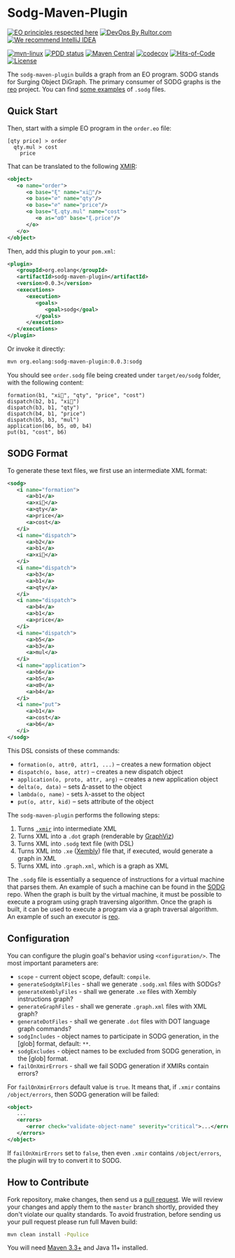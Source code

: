 # Sodg-Maven-Plugin

[![EO principles respected here](https://www.elegantobjects.org/badge.svg)](https://www.elegantobjects.org)
[![DevOps By Rultor.com](https://www.rultor.com/b/objectionary/sodg-maven-plugin)](https://www.rultor.com/p/objectionary/sodg-maven-plugin)
[![We recommend IntelliJ IDEA](https://www.elegantobjects.org/intellij-idea.svg)](https://www.jetbrains.com/idea/)

[![mvn-linux](https://github.com/objectionary/sodg-maven-plugin/actions/workflows/mvn.yml/badge.svg)](https://github.com/objectionary/sodg-maven-plugin/actions/workflows/mvn.yml)
[![PDD status](https://www.0pdd.com/svg?name=objectionary/sodg-maven-plugin)](https://www.0pdd.com/p?name=objectionary/sodg-maven-plugin)
[![Maven Central](https://img.shields.io/maven-central/v/org.eolang/sodg-maven-plugin.svg)](https://maven-badges.herokuapp.com/maven-central/org.eolang/sodg-maven-plugin)
[![codecov](https://codecov.io/gh/objectionary/sodg-maven-plugin/branch/master/graph/badge.svg)](https://codecov.io/gh/objectionary/sodg-maven-plugin)
[![Hits-of-Code](https://hitsofcode.com/github/objectionary/sodg-maven-plugin)](https://hitsofcode.com/view/github/objectionary/sodg-maven-plugin)
[![License](https://img.shields.io/badge/license-MIT-green.svg)](https://github.com/objectionary/sodg-maven-plugin/blob/master/LICENSE.txt)

The `sodg-maven-plugin` builds a graph from an EO program.
SODG stands for Surging Object DiGraph. The primary consumer of SODG graphs is
the [reo] project. You can find [some examples][reo-tests] of `.sodg` files.

## Quick Start

Then, start with a simple EO program in the `order.eo` file:

```eo
[qty price] > order
  qty.mul > cost
    price
```

That can be translated to the following [XMIR][XMIR guide]:

```xml
<object>
   <o name="order">
      <o base="ξ" name="xi🌵"/>
      <o base="∅" name="qty"/>
      <o base="∅" name="price"/>
      <o base="ξ.qty.mul" name="cost">
         <o as="α0" base="ξ.price"/>
      </o>
   </o>
</object>
```

Then, add this plugin to your `pom.xml`:

```xml
<plugin>
   <groupId>org.eolang</groupId>
   <artifactId>sodg-maven-plugin</artifactId>
   <version>0.0.3</version>
   <executions>
      <execution>
         <goals>
            <goal>sodg</goal>
         </goals>
      </execution>
   </executions>
</plugin>
```

Or invoke it directly:

```bash
mvn org.eolang:sodg-maven-plugin:0.0.3:sodg
```

You should see `order.sodg` file being created under `target/eo/sodg` folder,
with the following content:

```sodg
formation(b1, "xi🌵", "qty", "price", "cost")
dispatch(b2, b1, "xi🌵")
dispatch(b3, b1, "qty")
dispatch(b4, b1, "price")
dispatch(b5, b3, "mul")
application(b6, b5, α0, b4)
put(b1, "cost", b6)
```

## SODG Format

To generate these text files, we first use an intermediate XML format:

```xml
<sodg>
   <i name="formation">
      <a>b1</a>
      <a>xi🌵</a>
      <a>qty</a>
      <a>price</a>
      <a>cost</a>
   </i>
   <i name="dispatch">
      <a>b2</a>
      <a>b1</a>
      <a>xi🌵</a>
   </i>
   <i name="dispatch">
      <a>b3</a>
      <a>b1</a>
      <a>qty</a>
   </i>
   <i name="dispatch">
      <a>b4</a>
      <a>b1</a>
      <a>price</a>
   </i>
   <i name="dispatch">
      <a>b5</a>
      <a>b3</a>
      <a>mul</a>
   </i>
   <i name="application">
      <a>b6</a>
      <a>b5</a>
      <a>α0</a>
      <a>b4</a>
   </i>
   <i name="put">
      <a>b1</a>
      <a>cost</a>
      <a>b6</a>
   </i>
</sodg>
```

This DSL consists of these commands:

* `formation(o, attr0, attr1, ...)` – creates a new formation object
* `dispatch(o, base, attr)` – creates a new dispatch object
* `application(o, proto, attr, arg)` – creates a new application object
* `delta(o, data)` – sets Δ-asset to the object
* `lambda(o, name)` - sets λ-asset to the object
* `put(o, attr, kid)` – sets attribute of the object

The `sodg-maven-plugin` performs the following steps:

1. Turns [`.xmir`][XMIR guide] into
   intermediate XML
2. Turns XML into a `.dot` graph (renderable
   by [GraphViz])
3. Turns XML into `.sodg` text file (with DSL)
4. Turns XML into `.xe` ([Xembly]) file that, if
   executed, would generate a graph in
   XML
5. Turns XML into `.graph.xml`, which is a graph as XML

The `.sodg` file is essentially a sequence of instructions for a virtual machine
that parses them. An example of such a machine can be found in the [SODG] repo.
When the graph is built by the virtual machine, it must be possible to execute
a program using graph traversing algorithm. Once the graph is built, it can be
used to execute a program via a graph traversal algorithm. An example of such
an executor is [reo].

## Configuration

You can configure the plugin goal's behavior using `<configuration/>`. The most
important parameters are:

* `scope` - current object scope, default: `compile`.
* `generateSodgXmlFiles` - shall we generate `.sodg.xml` files with SODGs?
* `generateXemblyFiles` - shall we generate `.xe` files with Xembly
instructions graph?
* `generateGraphFiles` - shall we generate `.graph.xml` files with XML graph?
* `generateDotFiles` - shall we generate `.dot` files with DOT language graph
commands?
* `sodgIncludes` - object names to participate in SODG generation, in the
[glob] format, default: `**`.
* `sodgExcludes` - object names to be excluded from SODG generation, in the
[glob] format.
* `failOnXmirErrors` - shall we fail SODG generation if XMIRs contain errors?

For `failOnXmirErrors` default value is `true`. It means that, if `.xmir`
contains `/object/errors`, then SODG generation will be failed:

```xml
<object>
   ...
   <errors>
      <error check="validate-object-name" severity="critical">...</error>
   </errors>
</object>
```

If `failOnXmirErrors` set to `false`, then even `.xmir` contains
`/object/errors`, the plugin will try to convert it to SODG.

## How to Contribute

Fork repository, make changes, then send us
a [pull request](https://www.yegor256.com/2014/04/15/github-guidelines.html).
We will review your changes and apply them to the `master` branch shortly,
provided they don't violate our quality standards. To avoid frustration,
before sending us your pull request please run full Maven build:

```bash
mvn clean install -Pqulice
```

You will need [Maven 3.3+](https://maven.apache.org) and Java 11+ installed.

[SODG]: https://github.com/objectionary/sodg
[reo]: https://github.com/objectionary/reo
[Xembly]: https://www.xembly.org
[GraphViz]: https://graphviz.org
[XMIR guide]: https://news.eolang.org/2022-11-25-xmir-guide.html
[reo-tests]: https://github.com/objectionary/reo/tree/master/quick-tests
